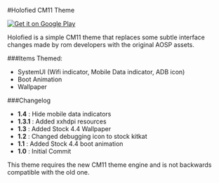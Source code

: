 #Holofied CM11 Theme

[![Get it on Google Play](https://developer.android.com/images/brand/en_generic_rgb_wo_60.png)](https://play.google.com/store/apps/details?id=com.nadeemsultan.holofiedcm11theme)

Holofied is a simple CM11 theme that replaces some subtle interface changes made by rom developers with the original AOSP assets.

###Items Themed:
* SystemUI (Wifi indicator, Mobile Data indicator, ADB icon)
* Boot Animation
* Wallpaper

###Changelog
* **1.4** : Hide mobile data indicators
* **1.3.1** : Added xxhdpi resources
* **1.3** : Added Stock 4.4 Wallpaper
* **1.2** : Changed debugging icon to stock kitkat
* **1.1** : Added Stock 4.4 boot animation
* **1.0** : Initial Commit

This theme requires the new CM11 theme engine and is not backwards compatible with the old one.
